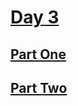 # [Day 3](https://adventofcode.com/2024/day/3)

## [Part One](https://adventofcode.com/2024/day/3#part1)

## [Part Two](https://adventofcode.com/2024/day/3#part2)
